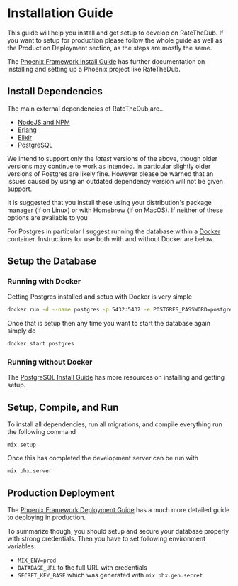 # Installation Guide

This guide will help you install and get setup to develop on RateTheDub. If you
want to setup for production please follow the whole guide as well as the
Production Deployment section, as the steps are mostly the same.

The
[Phoenix Framework Install Guide](https://hexdocs.pm/phoenix/installation.html)
has further documentation on installing and setting up a Phoenix project like
RateTheDub.

## Install Dependencies

The main external dependencies of RateTheDub are...

- [NodeJS and NPM](https://nodejs.org/)
- [Erlang](https://erlang.org)
- [Elixir](https://elixir-lang.org)
- [PostgreSQL](https://www.postgresql.org/)

We intend to support only the _latest_ versions of the above, though older
versions may continue to work as intended. In particular slightly older versions
of Postgres are likely fine. However please be warned that an issues caused by
using an outdated dependency version will not be given support.

It is suggested that you install these using your distribution's package manager
(if on Linux) or with Homebrew (if on MacOS). If neither of these options are
available to you

For Postgres in particular I suggest running the database within a
[Docker](https://www.docker.com/) container. Instructions for use both with and
without Docker are below.

## Setup the Database

### Running with Docker

Getting Postgres installed and setup with Docker is very simple

```sh
docker run -d --name postgres -p 5432:5432 -e POSTGRES_PASSWORD=postgres postgres
```

Once that is setup then any time you want to start the database again simply do

```sh
docker start postgres
```

### Running without Docker

The
[PostgreSQL Install Guide](https://wiki.postgresql.org/wiki/Detailed_installation_guides)
has more resources on installing and getting setup.

## Setup, Compile, and Run

To install all dependencies, run all migrations, and compile everything run the
following command

```
mix setup
```

Once this has completed the development server can be run with

```
mix phx.server
```

## Production Deployment

The
[Phoenix Framework Deployment Guide](https://hexdocs.pm/phoenix/deployment.html)
has a much more detailed guide to deploying in production.

To summarize though, you should setup and secure your database properly with
strong credentials. Then you have to set following environment variables:

- `MIX_ENV=prod`
- `DATABASE_URL` to the full URL with credentials
- `SECRET_KEY_BASE` which was generated with `mix phx.gen.secret`
